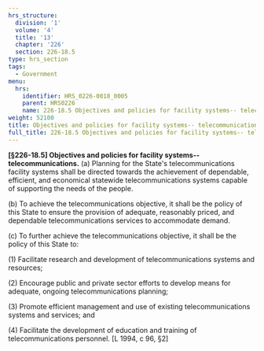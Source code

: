```yaml
---
hrs_structure:
  division: '1'
  volume: '4'
  title: '13'
  chapter: '226'
  section: 226-18.5
type: hrs_section
tags:
  - Government
menu:
  hrs:
    identifier: HRS_0226-0018_0005
    parent: HRS0226
    name: 226-18.5 Objectives and policies for facility systems-- telecommunications
weight: 52100
title: Objectives and policies for facility systems-- telecommunications
full_title: 226-18.5 Objectives and policies for facility systems-- telecommunications
---
```

**[§226-18.5] Objectives and policies for facility systems--telecommunications.** (a) Planning for the State's telecommunications facility systems shall be directed towards the achievement of dependable, efficient, and economical statewide telecommunications systems capable of supporting the needs of the people.

(b) To achieve the telecommunications objective, it shall be the policy of this State to ensure the provision of adequate, reasonably priced, and dependable telecommunications services to accommodate demand.

(c) To further achieve the telecommunications objective, it shall be the policy of this State to:

(1) Facilitate research and development of telecommunications systems and resources;

(2) Encourage public and private sector efforts to develop means for adequate, ongoing telecommunications planning;

(3) Promote efficient management and use of existing telecommunications systems and services; and

(4) Facilitate the development of education and training of telecommunications personnel. [L 1994, c 96, §2]